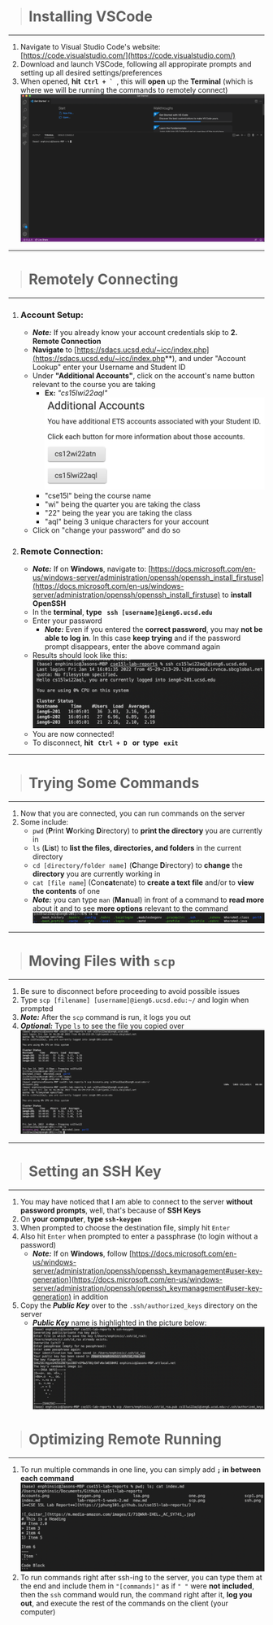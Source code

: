 > # **Installing VSCode**
---
1. Navigate to Visual Studio Code's website: [https://code.visualstudio.com/](https://code.visualstudio.com/)
2. Download and launch VSCode, following all appropirate prompts and setting up all desired settings/preferences
3. When opened, **hit &nbsp;``Ctrl + ` ``**, this will **open** up the **Terminal** (which is where we will be running the commands to remotely connect)
![](terminal.png)

---

> # **Remotely Connecting**
---
1. ### **Account Setup:**
    - ***Note:*** If you already know your account credentials skip to **2. Remote Connection**
    - **Navigate** to [https://sdacs.ucsd.edu/~icc/index.php](https://sdacs.ucsd.edu/~icc/index.php**), and under "Account Lookup" enter your Username and Student ID
    - Under **"Additional Accounts"**, click on the account's name button relevant to the course you are taking
        - **Ex:** *"cs15lwi22aql"*
    ![](Accounts.png)
        - "cse15l" being the course name
        - "wi" being the quarter you are taking the class
        - "22" being the year you are taking the class
        - "aql" being 3 unique characters for your account
    - Click on "change your password" and do so
2. ### **Remote Connection:**
    - ***Note:*** If on **Windows**, navigate to: [https://docs.microsoft.com/en-us/windows-server/administration/openssh/openssh_install_firstuse](https://docs.microsoft.com/en-us/windows-server/administration/openssh/openssh_install_firstuse) to **install OpenSSH**
    - In the **terminal**, **type &nbsp; `ssh [username]@ieng6.ucsd.edu`**
    - Enter your password
        - ***Note:*** Even if you entered the **correct password**, you may **not be able to log in**. In this case **keep trying** and if the password prompt disappears, enter the above command again
    - Results should look like this: ![](ssh.png)
    - You are now connected!
    - To disconnect, **hit &nbsp; `Ctrl + D` &nbsp; or &nbsp;type &nbsp; `exit`**

---

> # **Trying Some Commands**
---
1. Now that you are connected, you can run commands on the server
2. Some include:
    - `pwd` (**P**rint **W**orking **D**irectory) to **print the directory** you are currently in
    - `ls` (**L**i**s**t) to **list the files, directories, and folders** in the current directory
    - `cd [directory/folder name]` (**C**hange **D**irectory) to **change** the **directory** you are currently working in
    - `cat [file name`] (Con**cat**enate) to **create a text file** and/or to **view the contents** of one
    - ***Note:*** you can type `man` (**Man**ual) in front of a command to **read more** about it and to see **more options** relevant to the command
![](lsa.png) 

---

> # **Moving Files with `scp`**
---
1. Be sure to disconnect before proceeding to avoid possible issues
2. Type `scp [filename] [username]@ieng6.ucsd.edu:~/` and login when prompted
3. ***Note:*** After the `scp` command is run, it logs you out
4. ***Optional:*** Type `ls` to see the file you copied over
![](scp1.png)

---

> # **Setting an SSH Key**
---
1. You may have noticed that I am able to connect to the server **without password prompts**, well, that's because of **SSH Keys**
2. On **your computer**, **type `ssh-keygen`**
3. When prompted to choose the destination file, simply hit `Enter`
4. Also hit `Enter` when prompted to enter a passphrase (to login without a password)
    - ***Note:*** If on **Windows**, follow [https://docs.microsoft.com/en-us/windows-server/administration/openssh/openssh_keymanagement#user-key-generation](https://docs.microsoft.com/en-us/windows-server/administration/openssh/openssh_keymanagement#user-key-generation) in addition
5. Copy the ***Public Key*** over to the `.ssh/authorized_keys` directory on the server
    - ***Public Key*** name is highlighted in the picture below: ![](keygen.png) 

> # **Optimizing Remote Running**
---
1. To run multiple commands in one line, you can simply add **`;` in between each command**![](commands.png)
2. To run commands right after ssh-ing to the server, you can type them at the end and include them in `"[commands]"` as if `" "` were **not included**, then the `ssh` command would run, the command right after it, **log you out**, and execute the rest of the commands on the client (your computer)

